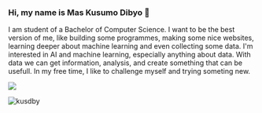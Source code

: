 ### Hi, my name is Mas Kusumo Dibyo 👋
<p>I am student of a Bachelor of Computer Science. I want to be the best version of me, like building some programmes, making some nice websites, learning deeper about machine learning and even collecting some data. I'm interested in AI and machine learning, especially anything about data. With data we can get information, analysis, and create something that can be usefull. In my free time, I like to challenge myself and trying someting new.</p>
<p><a href='https://www.linkedin.com/in/maskusumodibyo/'><img src="https://content.linkedin.com/content/dam/me/business/en-us/amp/brand-site/v2/bg/LI-Bug.svg.original.svg")
><a/></p>
<img src="https://github-readme-stats.vercel.app/api?username=kusdby&show_icons=true&count_private=true" alt="kusdby" />
